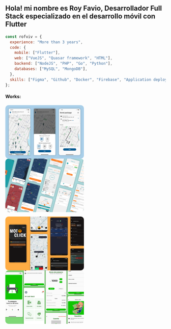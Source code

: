 ## Hola! mi nombre es Roy Favio, Desarrollador Full Stack especializado en el desarrollo móvil con Flutter

```javascript
const rofviv = {
  experience: "More than 3 years",
  code: {
    mobile: ["Flutter"],
    web: ["VueJS", "Quasar framework", "HTML"],
    backend: ["NodeJS", "PHP", "Go", "Python"],
    databases: ["MySQL", "MongoDB"],
  },
  skills: ["Figma", "Github", "Docker", "Firebase", "Application deployment"],
};
```

#### Works:

<p>
   <img
      align="center"
      alt="quickdrop-banner"
      width="49%"
      style="border-radius: 10px;"
      src="https://github.com/rofviv/rofviv/blob/main/assets/quickdrop/quickdrop-banner.png?raw=true"
   />
   &nbsp;&nbsp;
   <img
      align="center"
      alt="motoclick-driver-banner"
      width="49%"
      style="border-radius: 10px;"
      src="https://github.com/rofviv/rofviv/blob/main/assets/motoclick-driver/motoclick-driver-banner.png?raw=true"
   />
</p>

<p>
   <img
      align="center"
      alt="motoclick-banner"
      width="49%"
      style="border-radius: 10px;"
      src="https://github.com/rofviv/rofviv/blob/main/assets/motoclick/motoclick-banner.png?raw=true"
   />
   &nbsp;&nbsp;
   <img
      align="center"
      alt="mr-cash-banner"
      width="49%"
      style="border-radius: 10px;"
      src="https://github.com/rofviv/rofviv/blob/main/assets/mr-cash/mr-cash-banner.png?raw=true"
   />
</p>
